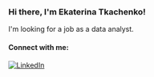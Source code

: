 ### Hi there, I'm Ekaterina Tkachenko!

I'm looking for a job as a data analyst. 

#### Connect with me:
[![LinkedIn](//file:///Users/buyer/Downloads/unnamed.png)](https://www.linkedin.com/feed/?midToken=AQG9SclBqrbabw&midSig=0Jc_E6GdIb-aA1&trk=eml-email_job_alert_digest_01-header-0-home_glimmer&trkEmail=eml-email_job_alert_digest_01-header-0-home_glimmer-null-hd4wmb~ldh2meov~t0-null-null&eid=hd4wmb-ldh2meov-t0)

<!--
**ekaterina-tkachenko/ekaterina-tkachenko** is a ✨ _special_ ✨ repository because its `README.md` (this file) appears on your GitHub profile.

